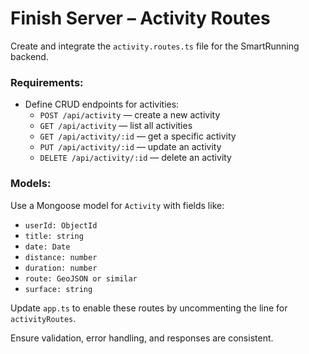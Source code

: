 # Finish Server – Activity Routes

Create and integrate the `activity.routes.ts` file for the SmartRunning backend.

### Requirements:

- Define CRUD endpoints for activities:
  - `POST /api/activity` — create a new activity
  - `GET /api/activity` — list all activities
  - `GET /api/activity/:id` — get a specific activity
  - `PUT /api/activity/:id` — update an activity
  - `DELETE /api/activity/:id` — delete an activity

### Models:

Use a Mongoose model for `Activity` with fields like:

- `userId: ObjectId`
- `title: string`
- `date: Date`
- `distance: number`
- `duration: number`
- `route: GeoJSON or similar`
- `surface: string`

Update `app.ts` to enable these routes by uncommenting the line for `activityRoutes`.

Ensure validation, error handling, and responses are consistent.

